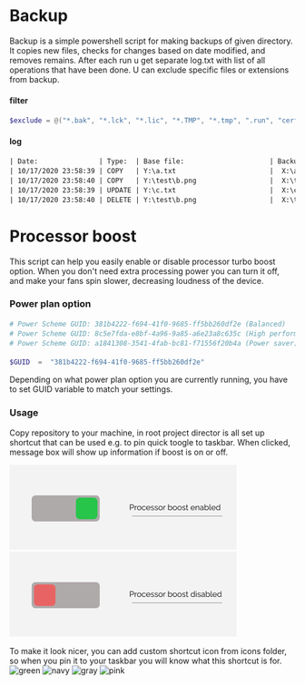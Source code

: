 # Backup
Backup is a simple powershell script for making backups of given directory. It copies new files, checks for changes based on date modified, and removes remains. After each run u get separate log.txt with list of all operations that have been done. U can exclude specific files or extensions from backup.
#### filter
```powershell
$exclude = @("*.bak", "*.lck", "*.lic", "*.TMP", "*.tmp", ".run", "cert.pem")
```
#### log
```txt
| Date:               | Type:  | Base file:                     | Backup file:                   |
| 10/17/2020 23:58:39 | COPY   | Y:\a.txt                       |  X:\a.txt                      |
| 10/17/2020 23:58:40 | COPY   | Y:\test\b.png                  |  X:\test\b.png                 |
| 10/17/2020 23:58:39 | UPDATE | Y:\c.txt                       |  X:\c.txt                      |
| 10/17/2020 23:58:40 | DELETE | Y:\test\b.png                  |  X:\test\b.png                 |
```

# Processor boost

This script can help you easily enable or disable processor turbo boost option. When you don't need extra processing power you can turn it off, and make your fans spin slower, decreasing loudness of the device.

### Power plan option
```powershell
# Power Scheme GUID: 381b4222-f694-41f0-9685-ff5bb260df2e (Balanced)
# Power Scheme GUID: 8c5e7fda-e8bf-4a96-9a85-a6e23a8c635c (High performance)
# Power Scheme GUID: a1841308-3541-4fab-bc81-f71556f20b4a (Power saver)

$GUID  =  "381b4222-f694-41f0-9685-ff5bb260df2e"
```
Depending on what power plan option you are currently running, you have to set GUID variable to match your settings.
### Usage
Copy repository to your machine, in root project director is all set up shortcut that can be used e.g. to pin quick toogle to taskbar. When clicked, message box will show up information if boost is on or off.

![on](https://raw.githubusercontent.com/MaSobkowiak/Powershell-Scripts/master/Processor%20boost/assets/ON.png)
![off](https://raw.githubusercontent.com/MaSobkowiak/Powershell-Scripts/master/Processor%20boost/assets/OFF.png)

To make it look nicer, you can add custom shortcut icon from icons folder, so when you pin it to your taskbar you will know what this shortcut is for.
![green](https://raw.githubusercontent.com/MaSobkowiak/Powershell-Scripts/master/Processor%20boost/assets/green.png=128x128)
![navy](https://raw.githubusercontent.com/MaSobkowiak/Powershell-Scripts/master/Processor%20boost/assets/navy.png=128x128)
![gray](https://raw.githubusercontent.com/MaSobkowiak/Powershell-Scripts/master/Processor%20boost/assets/gray.png=128x128)
![pink](https://raw.githubusercontent.com/MaSobkowiak/Powershell-Scripts/master/Processor%20boost/assets/pink.png=128x128)
